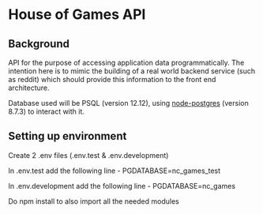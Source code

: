 # House of Games API

## Background

API for the purpose of accessing application data programmatically. The intention here is to mimic the building of a real world backend service (such as reddit) which should provide this information to the front end architecture.

Database used will be PSQL (version 12.12), using [node-postgres](https://node-postgres.com/) (version 8.7.3) to interact with it.

## Setting up environment

Create 2 .env files (.env.test & .env.development)

In .env.test add the following line - PGDATABASE=nc_games_test

In .env.development add the following line - PGDATABASE=nc_games

Do npm install to also import all the needed modules

